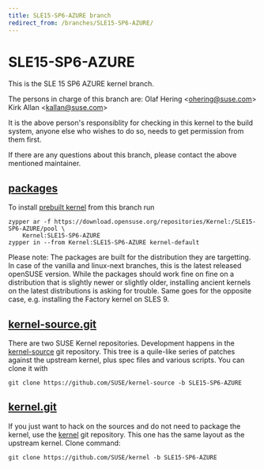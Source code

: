 ```yaml
---
title: SLE15-SP6-AZURE branch
redirect_from: /branches/SLE15-SP6-AZURE/
---
```

# SLE15-SP6-AZURE
This is the SLE 15 SP6 AZURE kernel branch.

The persons in charge of this branch are:
Olaf Hering <[ohering@suse.com](mailto:ohering@suse.com?subject=SLE15-SP6-AZURE%20branch)>
Kirk Allan <[kallan@suse.com](mailto:kallan@suse.com?subject=SLE15-SP6-AZURE%20branch)>

It is the above person's responsiblity for checking in this kernel to
the build system, anyone else who wishes to do so, needs to get
permission from them first.

If there are any questions about this branch, please contact the above
mentioned maintainer.


## [packages](https://download.opensuse.org/repositories/Kernel:/SLE15-SP6-AZURE)
To install
[prebuilt kernel](https://download.opensuse.org/repositories/Kernel:/SLE15-SP6-AZURE)
from this branch run

```
zypper ar -f https://download.opensuse.org/repositories/Kernel:/SLE15-SP6-AZURE/pool \
    Kernel:SLE15-SP6-AZURE
zypper in --from Kernel:SLE15-SP6-AZURE kernel-default
```

Please note: The packages are built for the distribution they are
targetting. In case of the vanilla and linux-next branches, this is the
latest released openSUSE version. While the packages should work fine on
fine on a distribution that is slightly newer or slightly older,
installing ancient kernels on the latest distributions is asking for
trouble. Same goes for the opposite case, e.g. installing the Factory
kernel on SLES 9.

## [kernel-source.git](https://github.com/SUSE/kernel-source/tree/SLE15-SP6-AZURE)
There are two SUSE Kernel repositories. Development happens in the
[kernel-source](https://github.com/SUSE/kernel-source/tree/SLE15-SP6-AZURE)
git repository. This tree is a quile-like series of patches against the
upstream kernel, plus spec files and various scripts. You can clone it
with

```
git clone https://github.com/SUSE/kernel-source -b SLE15-SP6-AZURE
```

## [kernel.git](https://github.com/SUSE/kernel/tree/SLE15-SP6-AZURE)
If you just want to hack on the sources and do not need to package the
kernel, use the [kernel](https://github.com/SUSE/kernel/tree/SLE15-SP6-AZURE)
git repository. This one has the same layout as the upstream kernel. Clone
command:

```
git clone https://github.com/SUSE/kernel -b SLE15-SP6-AZURE
```


